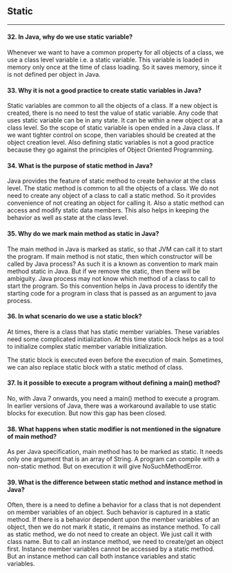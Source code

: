 
## Static
******
#### 32. In Java, why do we use static variable?

Whenever we want to have a common property for all objects of a class, we use a class level variable i.e. a static variable. This variable is loaded in memory only once at the time of class loading. So it saves memory, since it is not defined per object in Java.

#### 33. Why it is not a good practice to create static variables in Java? 

Static variables are common to all the objects of a class. If a new object is created, there is no need to test the value of static variable. Any code that uses static variable can be in any state. It can be within a new object or at a class level. So the scope of static variable is open ended in a Java class. If we want tighter control on scope, then variables should be created at the object creation level. Also defining static variables is not a good practice because they go against the principles of Object Oriented Programming.

#### 34. What is the purpose of static method in Java? 
Java provides the feature of static method to create behavior at the
class level. The static method is common to all the objects of a
class. We do not need to create any object of a class to call a static
method. So it provides convenience of not creating an object for
calling it.
Also a static method can access and modify static data members.
This also helps in keeping the behavior as well as state at the class
level.

#### 35. Why do we mark main method as static in Java?
The main method in Java is marked as static, so that JVM can call it
to start the program. If main method is not static, then which
constructor will be called by Java process?
As such it is a known as convention to mark main method static in
Java. But if we remove the static, then there will be ambiguity. Java
process may not know which method of a class to call to start the
program.
So this convention helps in Java process to identify the starting code
for a program in class that is passed as an argument to java process.

#### 36. In what scenario do we use a static block?
At times, there is a class that has static member variables. These variables need some complicated initialization. At this time static block helps as a tool to initialize complex static member variable initialization.

The static block is executed even before the execution of main. Sometimes, we can also replace static block with a static method of class.
#### 37. Is it possible to execute a program without defining a main() method?
No, with Java 7 onwards, you need a main() method to execute a program. In earlier versions of Java, there was a workaround available to use static blocks for execution. But now this gap has
been closed.
#### 38. What happens when static modifier is not mentioned in the signature of main method?
As per Java specification, main method has to be marked as static. It needs only one argument that is an array of String. A program can compile with a non-static method. But on execution
it will give NoSuchMethodError. 
#### 39. What is the difference between static method and instance method in Java?
Often, there is a need to define a behavior for a class that is not dependent on member variables of an object. Such behavior is
captured in a static method. If there is a behavior dependent upon the member variables of an object, then we do not mark it static, it
remains as instance method. To call as static method, we do not need to create an object. We just
call it with class name. But to call an instance method, we need to
create/get an object first. Instance member variables cannot be accessed by a static method.
But an instance method can call both instance variables and static
variables.